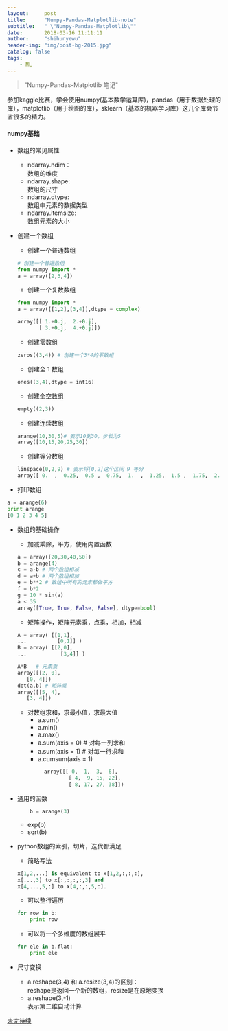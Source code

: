 ```yaml
---
layout:     post
title:      "Numpy-Pandas-Matplotlib-note"
subtitle:   " \"Numpy-Pandas-Matplotlib\""
date:       2018-03-16 11:11:11
author:     "shihunyewu"
header-img: "img/post-bg-2015.jpg"
catalog: false
tags:
    - ML
---
```


> "Numpy-Pandas-Matplotlib 笔记"

参加kaggle比赛，学会使用numpy(基本数学运算库)，pandas（用于数据处理的库），matplotlib（用于绘图的库），sklearn（基本的机器学习库）这几个库会节省很多的精力。

#### numpy基础

* 数组的常见属性
	+ ndarray.ndim：  
	数组的维度
	+ ndarray.shape:  
	数组的尺寸
	+ ndarray.dtype:  
	数组中元素的数据类型
	+ ndarray.itemsize:  
	数组元素的大小
* 创建一个数组
	* 创建一个普通数组
	```python
	# 创建一个普通数组
	from numpy import *
	a = array([2,3,4])
	```
	* 创建一个复数数组
	```python
	from numpy import *
	a = array([[1,2],[3,4]],dtype = complex)
	```
	```python
	array([[ 1.+0.j,  2.+0.j],
		   [ 3.+0.j,  4.+0.j]])
	```
	
	* 创建零数组
	```python
	zeros((3,4)) # 创建一个3*4的零数组
	```
	* 创建全 1 数组
	```python
	ones((3,4),dtype = int16)
	```
	* 创建全空数组
	```python
	empty((2,3))
	```
	* 创建连续数组
	```python
	arange(10,30,5)# 表示10到30，步长为5
	array([10,15,20,25,30])
	```
	* 创建等分数组
	```python
	linspace(0,2,9) # 表示将[0,2]这个区间 9 等分
	array([ 0.  ,  0.25,  0.5 ,  0.75,  1.  ,  1.25,  1.5 ,  1.75,  2.  ])
	```
* 打印数组
```python
a = arange(6)
print arange
[0 1 2 3 4 5]
```

* 数组的基础操作
	* 加减乘除，平方，使用内置函数
	```python
	a = array([20,30,40,50])
	b = arange(4)
	c = a-b # 两个数组相减
	d = a+b # 两个数组相加
	e = b**2 # 数组中所有的元素都做平方
	f = b*2
	g = 10 * sin(a)
	a < 35
	array([True, True, False, False], dtype=bool)
	```
	
	* 矩阵操作，矩阵元素乘，点乘，相加，相减
	```python
	A = array( [[1,1],
	...          [0,1]] )
	B = array( [[2,0],
	...           [3,4]] )
	```
	```python
	A*B   # 元素乘
	array([[2, 0],
       [0, 4]])
	dot(a,b) # 矩阵乘
	array([[5, 4],
       [3, 4]])
	```
	
	* 对数组求和，求最小值，求最大值  
		* a.sum()
		* a.min()
		* a.max()
		* a.sum(axis = 0) # 对每一列求和
		* a.sum(axis = 1) # 对每一行求和
		* a.cumsum(axis = 1)  
		  ```python
			array([[ 0,  1,  3,  6],
					[ 4,  9, 15, 22],
					[ 8, 17, 27, 38]])
		  ```
* 通用的函数
	```python
		b = arange(3)
	```
	* exp(b)
	* sqrt(b)
* python数组的索引，切片，迭代都满足
	* 简略写法
	```python
	x[1,2,...] is equivalent to x[1,2,:,:,:],
	x[...,3] to x[:,:,:,:,3] and
	x[4,...,5,:] to x[4,:,:,5,:].
	```
	* 可以整行遍历
	```python
	for row in b:
		print row
	```
	* 可以将一个多维度的数组展平
	```python
	for ele in b.flat:
		print ele
	```
* 尺寸变换
	* a.reshape(3,4) 和 a.resize(3,4)的区别：  
		reshape是返回一个新的数组，resize是在原地变换
	* a.reshape(3,-1)  
		表示第二维自动计算  

[未完待续](http://scipy.github.io/old-wiki/pages/Tentative_NumPy_Tutorial)
	
	

